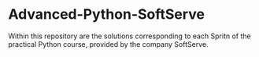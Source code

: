 # Advanced-Python-SoftServe
Within this repository are the solutions corresponding to each Spritn of the practical Python course, provided by the company SoftServe.
